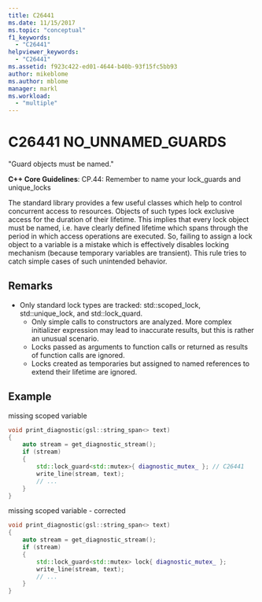 ```yaml
---
title: C26441
ms.date: 11/15/2017
ms.topic: "conceptual"
f1_keywords:
  - "C26441"
helpviewer_keywords:
  - "C26441"
ms.assetid: f923c422-ed01-4644-b40b-93f15fc5bb93
author: mikeblome
ms.author: mblome
manager: markl
ms.workload:
  - "multiple"
---
```


# C26441 NO_UNNAMED_GUARDS

"Guard objects must be named."

**C++ Core Guidelines**:
CP.44: Remember to name your lock_guards and unique_locks

The standard library provides a few useful classes which help to control concurrent access to resources. Objects of such types lock exclusive access for the duration of their lifetime. This implies that every lock object must be named, i.e. have clearly defined lifetime which spans through the period in which access operations are executed. So, failing to assign a lock object to a variable is a mistake which is effectively disables locking mechanism (because temporary variables are transient). This rule tries to catch simple cases of such unintended behavior.

## Remarks

- Only standard lock types are tracked: std::scoped_lock, std::unique_lock, and std::lock_quard.
  - Only simple calls to constructors are analyzed. More complex initializer expression may lead to inaccurate results, but this is rather an unusual scenario.
  - Locks passed as arguments to function calls or returned as results of function calls are ignored.
  - Locks created as temporaries but assigned to named references to extend their lifetime are ignored.

## Example

missing scoped variable

```cpp
void print_diagnostic(gsl::string_span<> text)
{
    auto stream = get_diagnostic_stream();
    if (stream)
    {
        std::lock_guard<std::mutex>{ diagnostic_mutex_ }; // C26441
        write_line(stream, text);
        // ...
    }
}
```

missing scoped variable - corrected

```cpp
void print_diagnostic(gsl::string_span<> text)
{
    auto stream = get_diagnostic_stream();
    if (stream)
    {
        std::lock_guard<std::mutex> lock{ diagnostic_mutex_ };
        write_line(stream, text);
        // ...
    }
}
```
